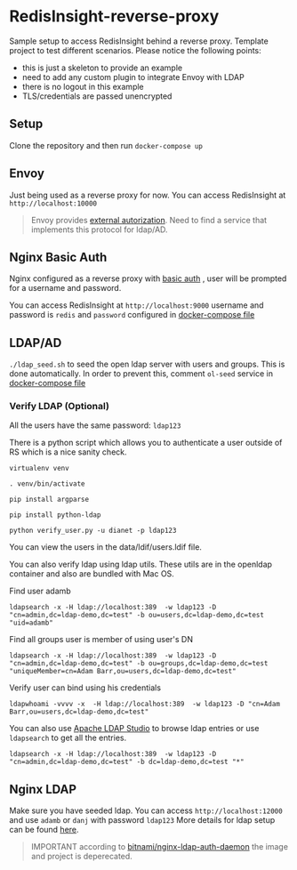 # RedisInsight-reverse-proxy

Sample setup to access RedisInsight behind a reverse proxy. Template project to test different scenarios.
Please notice the following points:

- this is just a skeleton to provide an example
- need to add any custom plugin to integrate Envoy with LDAP
- there is no logout in this example
- TLS/credentials are passed unencrypted

## Setup
Clone the repository and then run `docker-compose up`


## Envoy
Just being used as a reverse proxy for now. You can access RedisInsight at `http://localhost:10000`

> Envoy provides [external autorization](https://www.envoyproxy.io/docs/envoy/latest/api-v3/extensions/filters/http/ext_authz/v3/ext_authz.proto). Need to find a service that implements this protocol for ldap/AD.

## Nginx Basic Auth
Nginx configured as a  reverse proxy with [basic auth](https://docs.nginx.com/nginx/admin-guide/security-controls/configuring-http-basic-authentication/) , user will be prompted for a username and password.

You can access RedisInsight at `http://localhost:9000` username and password is `redis` and `password` configured in [docker-compose file](nginx-basicauth/docker-compose.yml)

## LDAP/AD
`./ldap_seed.sh` to seed the open ldap server with users and groups. This is done automatically. In order to prevent this, comment `ol-seed` service in [docker-compose file](nginx-ldap/docker-compose.yml)

### Verify LDAP (Optional)

All the users have the same password: `ldap123`

There is a python script which allows you to authenticate a user outside of RS which is a nice sanity check.

`virtualenv venv`

`. venv/bin/activate`

`pip install argparse`

`pip install python-ldap`

`python verify_user.py -u dianet -p ldap123`

You can view the users in the data/ldif/users.ldif file.

You can also verify ldap using ldap utils. These utils are in the openldap container and also are bundled with Mac OS.

Find user  adamb

`ldapsearch -x -H ldap://localhost:389  -w ldap123 -D "cn=admin,dc=ldap-demo,dc=test" -b ou=users,dc=ldap-demo,dc=test "uid=adamb"`

Find all groups user is member of using user's DN

`ldapsearch -x -H ldap://localhost:389  -w ldap123 -D "cn=admin,dc=ldap-demo,dc=test" -b ou=groups,dc=ldap-demo,dc=test "uniqueMember=cn=Adam Barr,ou=users,dc=ldap-demo,dc=test"` 

Verify user can bind using his credentials

`ldapwhoami -vvvv -x  -H ldap://localhost:389  -w ldap123 -D "cn=Adam Barr,ou=users,dc=ldap-demo,dc=test"`

You can also use [Apache LDAP Studio](https://directory.apache.org/studio/) to browse ldap entries or use `ldapsearch` to get all the entries.

`ldapsearch -x -H ldap://localhost:389  -w ldap123 -D "cn=admin,dc=ldap-demo,dc=test" -b dc=ldap-demo,dc=test "*"`


## Nginx LDAP
Make sure you have seeded ldap. You can access `http://localhost:12000` and use `adamb` or `danj` with password `ldap123`
More details for ldap setup can be found [here](https://github.com/nginxinc/nginx-ldap-auth). 

>IMPORTANT according to [bitnami/nginx-ldap-auth-daemon](https://hub.docker.com/r/bitnami/nginx-ldap-auth-daemon) the image and project is deperecated.
